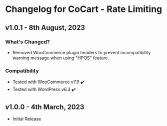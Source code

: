# Changelog for CoCart - Rate Limiting

## v1.0.1 - 8th August, 2023

### What's Changed?

* Removed WooCommerce plugin headers to prevent incompatibility warning message when using "HPOS" feature.

### Compatibility

* Tested with WooCommerce v7.9 ✔️
* Tested with WordPress v6.3 ✔️

## v1.0.0 - 4th March, 2023

* Initial Release
